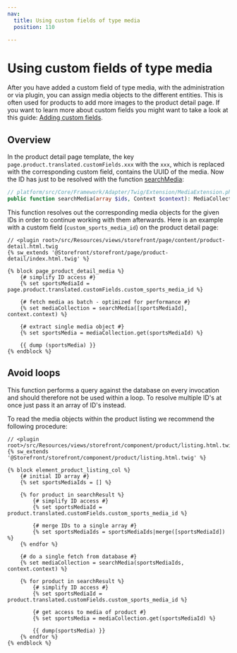 ```yaml
---
nav:
  title: Using custom fields of type media
  position: 110

---
```


# Using custom fields of type media

After you have added a custom field of type media, with the administration or via plugin, you can assign media objects to the different entities. This is often used for products to add more images to the product detail page. If you want to learn more about custom fields you might want to take a look at this guide: [Adding custom fields](custom-fields-of-type-media).

## Overview

In the product detail page template, the key `page.product.translated.customFields.xxx` with the `xxx`, which is replaced with the corresponding custom field, contains the UUID of the media. Now the ID has just to be resolved with the function [searchMedia](https://github.com/shopware/platform/blob/v6.3.4.1/src/Core/Framework/Adapter/Twig/Extension/MediaExtension.php#L31-L45):

```php
// platform/src/Core/Framework/Adapter/Twig/Extension/MediaExtension.php
public function searchMedia(array $ids, Context $context): MediaCollection { ... }
```

This function resolves out the corresponding media objects for the given IDs in order to continue working with them afterwards. Here is an example with a custom field \(`custom_sports_media_id`\) on the product detail page:

```text
// <plugin root>/src/Resources/views/storefront/page/content/product-detail.html.twig
{% sw_extends '@Storefront/storefront/page/product-detail/index.html.twig' %}

{% block page_product_detail_media %}
    {# simplify ID access #}
    {% set sportsMediaId = page.product.translated.customFields.custom_sports_media_id %}

    {# fetch media as batch - optimized for performance #}
    {% set mediaCollection = searchMedia([sportsMediaId], context.context) %}

    {# extract single media object #}
    {% set sportsMedia = mediaCollection.get(sportsMediaId) %}

    {{ dump (sportsMedia) }}
{% endblock %}
```

## Avoid loops

This function performs a query against the database on every invocation and should therefore not be used within a loop. To resolve multiple ID's at once just pass it an array of ID's instead.

To read the media objects within the product listing we recommend the following procedure:

```text
// <plugin root>/src/Resources/views/storefront/component/product/listing.html.twig
{% sw_extends '@Storefront/storefront/component/product/listing.html.twig' %}

{% block element_product_listing_col %}
    {# initial ID array #}
    {% set sportsMediaIds = [] %}

    {% for product in searchResult %}
        {# simplify ID access #}
        {% set sportsMediaId = product.translated.customFields.custom_sports_media_id %}

        {# merge IDs to a single array #}
        {% set sportsMediaIds = sportsMediaIds|merge([sportsMediaId]) %}
    {% endfor %}

    {# do a single fetch from database #}
    {% set mediaCollection = searchMedia(sportsMediaIds, context.context) %}

    {% for product in searchResult %}
        {# simplify ID access #}
        {% set sportsMediaId = product.translated.customFields.custom_sports_media_id %}

        {# get access to media of product #}
        {% set sportsMedia = mediaCollection.get(sportsMediaId) %}

        {{ dump(sportsMedia) }}
    {% endfor %}
{% endblock %}
```
